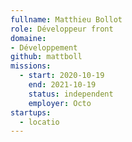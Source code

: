 ```yaml
---
fullname: Matthieu Bollot
role: Développeur front
domaine:
- Développement
github: mattboll
missions:
  - start: 2020-10-19
    end: 2021-10-19
    status: independent
    employer: Octo
startups:
  - locatio
---
```

